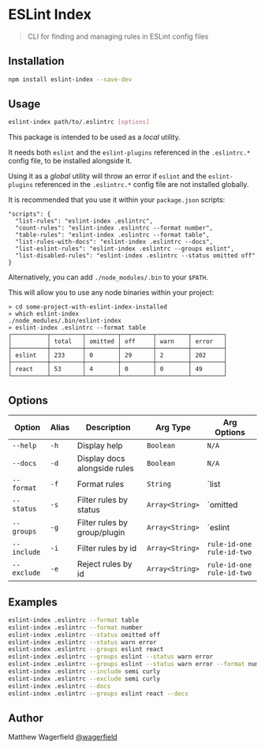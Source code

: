 # ESLint Index

> CLI for finding and managing rules in ESLint config files

## Installation

```bash
npm install eslint-index --save-dev
```

## Usage

```bash
eslint-index path/to/.eslintrc [options]
```

This package is intended to be used as a _local_ utility.

It needs both `eslint` and the `eslint-plugins` referenced in the `.eslintrc.*` config file, to be installed alongside it.

Using it as a _global_ utility will throw an error if `eslint` and the `eslint-plugins` referenced in the `.eslintrc.*` config file are not installed globally.

It is recommended that you use it within your `package.json` scripts:

```
"scripts": {
  "list-rules": "eslint-index .eslintrc",
  "count-rules": "eslint-index .eslintrc --format number",
  "table-rules": "eslint-index .eslintrc --format table",
  "list-rules-with-docs": "eslint-index .eslintrc --docs",
  "list-eslint-rules": "eslint-index .eslintrc --groups eslint",
  "list-disabled-rules": "eslint-index .eslintrc --status omitted off"
}
```

Alternatively, you can add `./node_modules/.bin` to your `$PATH`.

This will allow you to use any node binaries within your project:

```
» cd some-project-with-eslint-index-installed
» which eslint-index
./node_modules/.bin/eslint-index
» eslint-index .eslintrc --format table
┌──────────┬─────────┬─────────┬─────────┬─────────┬─────────┐
│          │ total   │ omitted │ off     │ warn    │ error   │
├──────────┼─────────┼─────────┼─────────┼─────────┼─────────┤
│ eslint   │ 233     │ 0       │ 29      │ 2       │ 202     │
├──────────┼─────────┼─────────┼─────────┼─────────┼─────────┤
│ react    │ 53      │ 4       │ 0       │ 0       │ 49      │
└──────────┴─────────┴─────────┴─────────┴─────────┴─────────┘
```

## Options

Option      | Alias | Description                  | Arg Type        | Arg Options
------------|-------|------------------------------|-----------------|------------
`--help`    | `-h`  | Display help                 | `Boolean`       | `N/A`
`--docs`    | `-d`  | Display docs alongside rules | `Boolean`       | `N/A`
`--format`  | `-f`  | Format rules                 | `String`        | `list|table|number`
`--status`  | `-s`  | Filter rules by status       | `Array<String>` | `omitted|off|warn|error`
`--groups`  | `-g`  | Filter rules by group/plugin | `Array<String>` | `eslint|plugin eg. react`
`--include` | `-i`  | Filter rules by id           | `Array<String>` | `rule-id-one rule-id-two`
`--exclude` | `-e`  | Reject rules by id           | `Array<String>` | `rule-id-one rule-id-two`

## Examples

```bash
eslint-index .eslintrc --format table
eslint-index .eslintrc --format number
eslint-index .eslintrc --status omitted off
eslint-index .eslintrc --status warn error
eslint-index .eslintrc --groups eslint react
eslint-index .eslintrc --groups eslint --status warn error
eslint-index .eslintrc --groups eslint --status warn error --format number
eslint-index .eslintrc --include semi curly
eslint-index .eslintrc --exclude semi curly
eslint-index .eslintrc --docs
eslint-index .eslintrc --groups eslint react --docs
```

## Author

Matthew Wagerfield [@wagerfield](http://twitter.com/wagerfield)
